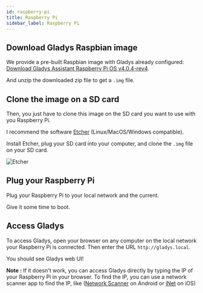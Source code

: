 ```yaml
---
id: raspberry-pi
title: Raspberry Pi
sidebar_label: Raspberry Pi
---
```


## Download Gladys Raspbian image

We provide a pre-built Raspbian image with Gladys already configured: <a href="https://cdn.elephantcdn.com/gh/gladysassistant/gladys/releases/download/v4.0.4/gladys-4.0.4-rev4.img.zip">Download Gladys Assistant Raspberry Pi OS v4.0.4-rev4</a>.

And unzip the downloaded zip file to get a `.img` file.

## Clone the image on a SD card

Then, you just have to clone this image on the SD card you want to use with you Raspberry Pi.

I recommend the software [Etcher](https://etcher.io/) (Linux/MacOS/Windows compatible).

Install Etcher, plug your SD card into your computer, and clone the `.img` file on your SD card.

<img src="/en/img/docs/installation/etcher.png" alt="Etcher"  />

## Plug your Raspberry Pi

Plug your Raspberry Pi to your local network and the current.

Give it some time to boot.

## Access Gladys

To access Gladys, open your browser on any computer on the local network your Raspberry Pi is connected. Then enter the URL `http://gladys.local`.

You should see Gladys web UI!

**Note :** If it doesn't work, you can access Gladys directly by typing the IP of your Raspberry Pi in your browser. To find the IP, you can use a network scanner app to find the IP, like ([Network Scanner](https://play.google.com/store/apps/details?id=com.easymobile.lan.scanner&hl=fr) on Android or [iNet](https://itunes.apple.com/fr/app/inet-network-scanner/id340793353?mt=8) on iOS)
